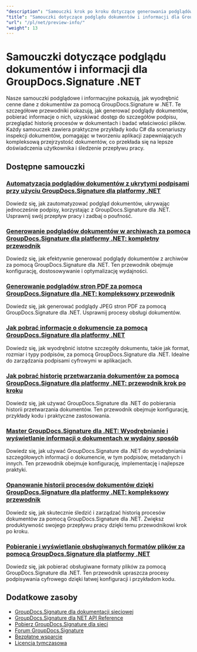 ```yaml
---
"description": "Samouczki krok po kroku dotyczące generowania podglądów dokumentów i pobierania informacji o dokumentach i podpisach za pomocą GroupDocs.Signature dla .NET."
"title": "Samouczki dotyczące podglądu dokumentów i informacji dla GroupDocs.Signature .NET"
"url": "/pl/net/preview-info/"
"weight": 13
---
```


# Samouczki dotyczące podglądu dokumentów i informacji dla GroupDocs.Signature .NET

Nasze samouczki podglądowe i informacyjne pokazują, jak wyodrębnić cenne dane z dokumentów za pomocą GroupDocs.Signature w .NET. Te szczegółowe przewodniki pokazują, jak generować podglądy dokumentów, pobierać informacje o nich, uzyskiwać dostęp do szczegółów podpisu, przeglądać historię procesów w dokumentach i badać właściwości plików. Każdy samouczek zawiera praktyczne przykłady kodu C# dla scenariuszy inspekcji dokumentów, pomagając w tworzeniu aplikacji zapewniających kompleksową przejrzystość dokumentów, co przekłada się na lepsze doświadczenia użytkownika i śledzenie przepływu pracy.

## Dostępne samouczki

### [Automatyzacja podglądów dokumentów z ukrytymi podpisami przy użyciu GroupDocs.Signature dla platformy .NET](./automate-document-previews-hidden-signatures-groupdocs-signature/)
Dowiedz się, jak zautomatyzować podgląd dokumentów, ukrywając jednocześnie podpisy, korzystając z GroupDocs.Signature dla .NET. Usprawnij swój przepływ pracy i zadbaj o poufność.

### [Generowanie podglądów dokumentów w archiwach za pomocą GroupDocs.Signature dla platformy .NET: kompletny przewodnik](./generate-document-previews-groupdocs-signature-net/)
Dowiedz się, jak efektywnie generować podglądy dokumentów z archiwów za pomocą GroupDocs.Signature dla .NET. Ten przewodnik obejmuje konfigurację, dostosowywanie i optymalizację wydajności.

### [Generowanie podglądów stron PDF za pomocą GroupDocs.Signature dla .NET: kompleksowy przewodnik](./generate-pdf-page-previews-groupdocs-signature-net/)
Dowiedz się, jak generować podglądy JPEG stron PDF za pomocą GroupDocs.Signature dla .NET. Usprawnij procesy obsługi dokumentów.

### [Jak pobrać informacje o dokumencie za pomocą GroupDocs.Signature dla platformy .NET](./retrieve-document-info-groupdocs-signature-net/)
Dowiedz się, jak wyodrębnić istotne szczegóły dokumentu, takie jak format, rozmiar i typy podpisów, za pomocą GroupDocs.Signature dla .NET. Idealne do zarządzania podpisami cyfrowymi w aplikacjach.

### [Jak pobrać historię przetwarzania dokumentów za pomocą GroupDocs.Signature dla platformy .NET: przewodnik krok po kroku](./groupdocs-signature-net-document-process-history/)
Dowiedz się, jak używać GroupDocs.Signature dla .NET do pobierania historii przetwarzania dokumentów. Ten przewodnik obejmuje konfigurację, przykłady kodu i praktyczne zastosowania.

### [Master GroupDocs.Signature dla .NET: Wyodrębnianie i wyświetlanie informacji o dokumentach w wydajny sposób](./groupdocs-signature-net-document-info-extraction/)
Dowiedz się, jak używać GroupDocs.Signature dla .NET do wyodrębniania szczegółowych informacji o dokumencie, w tym podpisów, metadanych i innych. Ten przewodnik obejmuje konfigurację, implementację i najlepsze praktyki.

### [Opanowanie historii procesów dokumentów dzięki GroupDocs.Signature dla platformy .NET: kompleksowy przewodnik](./groupdocs-signature-dotnet-document-history/)
Dowiedz się, jak skutecznie śledzić i zarządzać historią procesów dokumentów za pomocą GroupDocs.Signature dla .NET. Zwiększ produktywność swojego przepływu pracy dzięki temu przewodnikowi krok po kroku.

### [Pobieranie i wyświetlanie obsługiwanych formatów plików za pomocą GroupDocs.Signature dla platformy .NET](./retrieve-supported-file-formats-groupdocs-signature-net/)
Dowiedz się, jak pobierać obsługiwane formaty plików za pomocą GroupDocs.Signature dla .NET. Ten przewodnik upraszcza procesy podpisywania cyfrowego dzięki łatwej konfiguracji i przykładom kodu.

## Dodatkowe zasoby

- [GroupDocs.Signature dla dokumentacji sieciowej](https://docs.groupdocs.com/signature/net/)
- [GroupDocs.Signature dla NET API Reference](https://reference.groupdocs.com/signature/net/)
- [Pobierz GroupDocs.Signature dla sieci](https://releases.groupdocs.com/signature/net/)
- [Forum GroupDocs.Signature](https://forum.groupdocs.com/c/signature)
- [Bezpłatne wsparcie](https://forum.groupdocs.com/)
- [Licencja tymczasowa](https://purchase.groupdocs.com/temporary-license/)